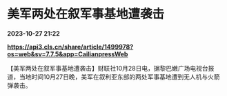 # 美军两处在叙军事基地遭袭击

**2023-10-27 21:22**

**https://api3.cls.cn/share/article/1499978?os=web&sv=7.7.5&app=CailianpressWeb**

【美军两处在叙军事基地遭袭击】财联社10月28日电，据黎巴嫩广场电视台报道，当地时间10月27日晚，美军在叙利亚东部的两处军事基地遭到无人机与火箭弹袭击。